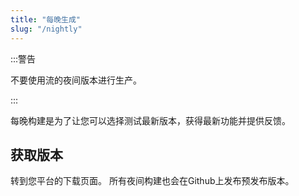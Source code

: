 ```yaml
---
title: "每晚生成"
slug: "/nightly"
---
```


:::警告

不要使用流的夜间版本进行生产。

:::

每晚构建是为了让您可以选择测试最新版本，获得最新功能并提供反馈。

## 获取版本

转到您平台的下载页面。 所有夜间构建也会在Github上发布预发布版本。

